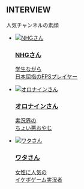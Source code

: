 ## INTERVIEW
人気チャンネルの素顔

<ul>
<li>
<a href="http://daily.freshlive.tv/posts/2043823?categoryIds=509145" target="_blank">
<img src="https://hayabusa.io/amebafresh-misc/uploads/channel-request/interview_1.png" alt="NHGさん" />
<h3>NHGさん</h3>
<p><span>学生ながら</span><br /><span>日本屈指のFPSプレイヤー</span></p>
</a>
</li>
<li>
<a href="http://daily.freshlive.tv/posts/2040011?categoryIds=509145" target="_blank">
<img src="https://hayabusa.io/amebafresh-misc/uploads/channel-request/interview_2.png" alt="オロナインさん" />
<h3>オロナインさん</h3>
<p><span>実況界の</span><br /><span>ちょい悪おやじ</span></p>
</a>
</li>
<li>
<a href="http://daily.freshlive.tv/posts/2028338?categoryIds=509145" target="_blank">
<img src="https://hayabusa.io/amebafresh-misc/uploads/channel-request/interview_3.png" alt="ワタさん" />
<h3>ワタさん</h3>
<p><span>女性に人気の</span><br /><span>イケボゲーム実況者</span></p>
</a>
</li>
